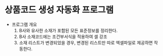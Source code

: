 상품코드 생성 자동화 프로그램
===

- 프로그램 개요
    1. B사와 유사한 소재가 포함된 모든 표준정보를 정리한다.
    1. B사 소재코드에는 조건부서식을 적용하여 셀 강조
    1. 소재 리스트가 변경되었을 경우, 변경된 리스트만 따로 엑셀파일로 제공하면 작동한다.
